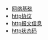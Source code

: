 * [网络基础](Docs/网络基础.md)
* [http协议](Docs/http协议.md)
* [http报文信息](Docs/http报文.md)
* [http状态码](Docs/http状态码.md)
